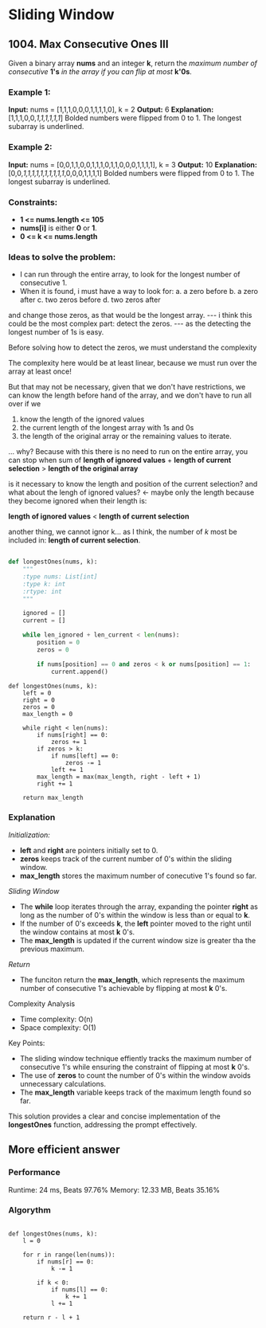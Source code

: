 # Sliding Window

## 1004. Max Consecutive Ones III

Given a binary array **nums** and an integer **k**, return the *maximum number of consecutive* **1's** *in the array if you can flip at most* **k'0s**.

### Example 1:

**Input:** nums = [1,1,1,0,0,0,1,1,1,1,0], k = 2
**Output:** 6
**Explanation:** [1,1,1,0,0,_1,1,1,1,1,1_]
Bolded numbers were flipped from 0 to 1. The longest subarray is underlined.

### Example 2:

**Input:** nums = [0,0,1,1,0,0,1,1,1,0,1,1,0,0,0,1,1,1,1], k = 3
**Output:** 10
**Explanation:** [0,0,_1,1,1,1,1,1,1,1,1,1_,0,0,0,1,1,1,1]
Bolded numbers were flipped from 0 to 1. The longest subarray is underlined.

### Constraints:

* **1 <= nums.length <= 105**
* **nums[i]** is either **0** or **1**.
* **0 <= k <= nums.length**

### Ideas to solve the problem:

- I can run through the entire array, to look for the longest number of consecutive 1.  
- When it is found, i must have a way to look for:
a. a zero before
b. a zero after
c. two zeros before
d. two zeros after

and change those zeros, as that would be the longest array.
--- i think this could be the most complex part: detect the zeros.
--- as the detecting the longest number of 1s is easy.

Before solving how to detect the zeros, we must understand the complexity

The complexity here would be at least linear, because we must run over the array at least once!

But that may not be necessary, given that we don't have restrictions, we can know the length before hand of the array, and we don't have to run all over if we
1. know the length of the ignored values
2. the current length of the longest array with 1s and 0s
3. the length of the original array or the remaining values to iterate.

... why?
Because with this there is no need to run on the entire array, you can stop when sum of **length of ignored values** + **length of current selection** > **length of the original array**

is it necessary to know the length and position of the current selection?
and what about the lengh of ignored values? <- maybe only the length because they become ignored when their length is:

**length of ignored values** < **length of current selection**

another thing, we cannot ignor k... as I think, the number of *k* most be included in: **length of current selection**.

```py

def longestOnes(nums, k):
    """
    :type nums: List[int]
    :type k: int
    :rtype: int
    """

    ignored = []
    current = []

    while len_ignored + len_current < len(nums):
        position = 0
        zeros = 0

        if nums[position] == 0 and zeros < k or nums[position] == 1:
            current.append()


```

```
def longestOnes(nums, k):
    left = 0
    right = 0
    zeros = 0
    max_length = 0

    while right < len(nums):
        if nums[right] == 0:
            zeros += 1
        if zeros > k:
            if nums[left] == 0:
                zeros -= 1
            left += 1
        max_length = max(max_length, right - left + 1)
        right += 1

    return max_length

```

### Explanation

*Initialization:*
* **left** and **right** are pointers initially set to 0.
* **zeros** keeps track of the current number of 0's within the sliding window.
* **max_length** stores the maximum number of conecutive 1's found so far.

*Sliding Window*
* The **while** loop iterates through the array, expanding the pointer **right** as long as the number of 0's within the window is less than or equal to **k**.
* If the number of 0's exceeds **k**, the **left** pointer moved to the right until the window contains at most **k** 0's.
* The **max_length** is updated if the current window size is greater tha the previous maximum.

*Return*
* The funciton return the **max_length**, which represents the maximum number of consecutive 1's achievable by flipping at most **k** 0's.

Complexity Analysis
* Time complexity: O(n)
* Space complexity: O(1)

Key Points:
* The sliding window technique effiently tracks the maximum number of consecutive 1's while ensuring the constraint of flipping at most **k** 0's.
* The use of **zeros** to count the number of 0's within the window avoids unnecessary calculations.
* The **max_length** variable keeps track of the maximum length found so far.

This solution provides a clear and concise implementation of the **longestOnes** function, addressing the prompt effectively.



## More efficient answer

### Performance
Runtime: 24 ms, Beats 97.76%
Memory:  12.33 MB, Beats 35.16%

### Algorythm

```

def longestOnes(nums, k):
    l = 0

    for r in range(len(nums)):
        if nums[r] == 0:
            k -= 1

        if k < 0:
            if nums[l] == 0:
                k += 1
            l += 1

    return r - l + 1

```